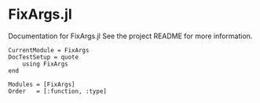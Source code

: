 # FixArgs.jl

Documentation for FixArgs.jl See the project README for more information.

```@meta
CurrentModule = FixArgs
DocTestSetup = quote
    using FixArgs
end
```

```@autodocs
Modules = [FixArgs]
Order   = [:function, :type]
```
